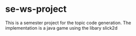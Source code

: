 # se-ws-project
This is a semester project for the topic code generation. The implementation is a java game using the libary slick2d
